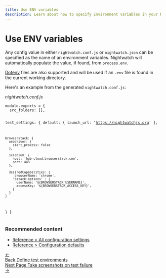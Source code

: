 ```yaml
---
title: Use ENV variables
description: Learn about how to specify Environment variables in your Nightwatch config file.
---
```


<div class="page-header"><h1>Use ENV variables</h1></div>

Any config value in either `nightwatch.conf.js` or `nightwatch.json` can be specified as the name of an environment variables. Nightwatch will automatically populate the value, if found, from `process.env`.

[Dotenv](https://www.npmjs.com/package/dotenv) files are also supported and will be used if an `.env` file is found in the current working directory.

Here's an example from the generated `nightwatch.conf.js`:

<div class="sample-test"><i>nightwatch.conf.js</i>
<pre class="line-numbers" data-language="javascript"><code class="language-javascript">module.exports = {
  src_folders: [],

  test_settings: {
    default: {
      launch_url: 'https://nightwatchjs.org'
    },

    browserstack: {
      webdriver: {
        start_process: false
      },
  
      selenium: {
        host: 'hub-cloud.browserstack.com',
        port: 443
      },
  
      desiredCapabilities: {
         browserName: 'chrome',
        'bstack:options' : {
          userName: '${BROWSERSTACK_USERNAME}',
          accessKey: '${BROWSERSTACK_ACCESS_KEY}',
        }
      }
    }
  }
}</code></pre></div>



### Recommended content
- [Reference > All configuration settings](https://nightwatchjs.org/guide/reference/settings.html)
- [Reference > Configuration defaults](https://nightwatchjs.org/guide/reference/defaults.html)

<div class="doc-pagination pt-40">
  <div class="previous">
    <a href="https://nightwatchjs.org/guide/configuration/define-test-environments.html">
      <span>←</span>
        <div class="d-flex flex-column">
          <span class="smallT">Back</span>
          <span class="bigT">Define test environments</span>
        </div>
    </a>
  </div>
  <div class="next">
    <a href="https://nightwatchjs.org/guide/configuration/taking-screenshots-on-fail.html">
        <div class="d-flex flex-column">
          <span class="smallT">Next Page</span>
          <span class="bigT">Take screenshots on test failure</span>
        </div>
        <span>→</span>
    </a>
  </div>
</div>